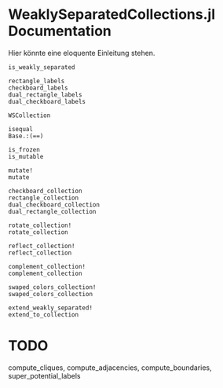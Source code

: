 # WeaklySeparatedCollections.jl Documentation

Hier könnte eine eloquente Einleitung stehen.

```@docs
is_weakly_separated
```

```@docs
rectangle_labels
checkboard_labels
dual_rectangle_labels
dual_checkboard_labels
```

```@docs
WSCollection
```

```@docs
isequal
Base.:(==)
```

```@docs
is_frozen
is_mutable
```

```@docs
mutate!
mutate
```

```@docs
checkboard_collection
rectangle_collection
dual_checkboard_collection
dual_rectangle_collection
```

```@docs
rotate_collection!
rotate_collection
```

```@docs
reflect_collection!
reflect_collection
```

```@docs
complement_collection!
complement_collection
```

```@docs
swaped_colors_collection!
swaped_colors_collection
```

```@docs
extend_weakly_separated!
extend_to_collection
```

# TODO
compute_cliques, compute_adjacencies, compute_boundaries, super_potential_labels
